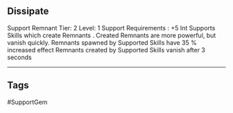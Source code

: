 ## Dissipate
Support
Remnant
Tier: 2
Level: 1
Support Requirements : +5 Int
Supports Skills which create Remnants . Created Remnants are more powerful, but vanish quickly.
Remnants spawned by Supported Skills have 35 % increased effect
Remnants created by Supported Skills vanish after 3 seconds

---
## Tags
#SupportGem
